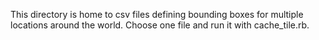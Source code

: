 This directory is home to csv files defining bounding boxes for multiple locations around the world.
Choose one file and run it with cache_tile.rb.
